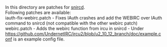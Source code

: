 In this directory are patches for [snircd](https://github.com/quakenet/snircd).<br>
Following patches are available:<br>
iauth-fix-webirc.patch - Fixes IAuth crashes and add the WEBIRC over IAuth command to snircd (not compatible with the other webirc patch)<br>
webirc.patch - Adds the webirc function from ircu in snircd - Under https://github.com/UndernetIRC/ircu2/blob/u2_10_12_branch/doc/example.conf is an example config file.
